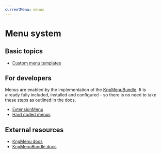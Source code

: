 ```yaml
---
currentMenu: menus
---
```

# Menu system

## Basic topics

- [Custom menu templates](CustomTemplates.md)

## For developers

Menus are enabled by the implementation of the [KnpMenuBundle](https://symfony.com/doc/current/bundles/KnpMenuBundle/index.html).
It is already fully included, installed and configured - so there is no need
to take these steps as outlined in the docs.

- [ExtensionMenu](Dev/ExtensionMenu.md)
- [Hard coded menus](Dev/HardCodedMenus.md)

## External resources

- [KnpMenu docs](https://github.com/KnpLabs/KnpMenu/tree/master/doc)
- [KnpMenuBundle docs](https://symfony.com/doc/current/bundles/KnpMenuBundle/index.html)
